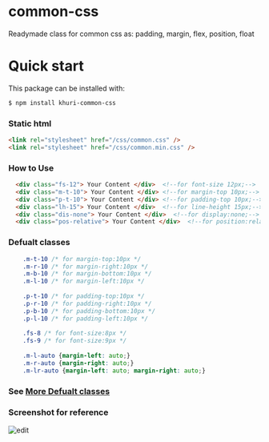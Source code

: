 # common-css
Readymade class for common css as: padding, margin, flex, position, float
# Quick start
This package can be installed with:

```sh
$ npm install khuri-common-css
```
### Static html

```html
<link rel="stylesheet" href="/css/common.css" />
<link rel="stylesheet" href="/css/common.min.css" />
```

### How to Use

```html
  <div class="fs-12"> Your Content </div>  <!--for font-size 12px;-->
  <div class="m-t-10"> Your Content </div> <!--for margin-top 10px;-->
  <div class="p-t-10"> Your Content </div> <!--for padding-top 10px;-->
  <div class="lh-15"> Your Content </div>  <!--for line-height 15px;-->
  <div class="dis-none"> Your Content </div>  <!--for display:none;-->
  <div class="pos-relative"> Your Content </div>  <!--for position:relative;-->
```

### Defualt classes

```css
    .m-t-10 /* for margin-top:10px */
    .m-r-10 /* for margin-right:10px */
    .m-b-10 /* for margin-bottom:10px */
    .m-l-10 /* for margin-left:10px */
    
    .p-t-10 /* for padding-top:10px */
    .p-r-10 /* for padding-right:10px */
    .p-b-10 /* for padding-bottom:10px */
    .p-l-10 /* for padding-left:10px */
    
    .fs-8 /* for font-size:8px */
    .fs-9 /* for font-size:9px */
    
    .m-l-auto {margin-left: auto;}
    .m-r-auto {margin-right: auto;}
    .m-lr-auto {margin-left: auto; margin-right: auto;}
```
### See [More Defualt classes](https://github.com/khurshed52/common-css-/blob/master/css/common.css)

### Screenshot for reference
![edit](https://user-images.githubusercontent.com/26027515/45599450-e59d7980-b9fc-11e8-92dd-9c4dbc6fb364.jpg)
